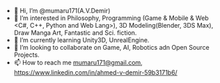 - 👋 Hi, I’m @mumaru171(A.V.Demir)
- 👀 I’m interested in Philosophy, Programming (Game & Mobile & Web <C#, C++, Python and Web Lang>), 3D Modeling(Blender, 3DS Max), Draw Manga Art, Fantastic and Sci. fiction.
- 🌱 I’m currently learning Unity3D, UnrealEngine.
- 💞️ I’m looking to collaborate on Game, AI, Robotics adn Open Source Projects.
- 📫 How to reach me mumaru171@gmail.com, https://www.linkedin.com/in/ahmed-v-demir-59b3171b6/

<!---
mumaru171/mumaru171 is a ✨ special ✨ repository because its `README.md` (this file) appears on your GitHub profile.
You can click the Preview link to take a look at your changes.
--->
